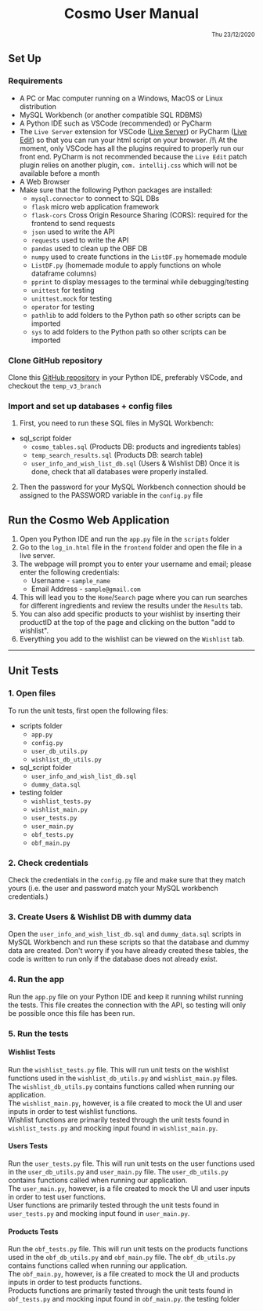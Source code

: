 # <center>Cosmo User Manual</center>
<small><div style="text-align: right">Thu 23/12/2020</div></small>

## Set Up
### Requirements
- A PC or Mac computer running on a Windows, MacOS or Linux distribution
- MySQL Workbench (or another compatible SQL RDBMS)
- A Python IDE such as VSCode (recommended) or PyCharm
- The `Live Server` extension for VSCode ([Live Server](https://marketplace.visualstudio.com/items?itemName=ritwickdey.LiveServer)) or PyCharm ([Live Edit](https://www.jetbrains.com/help/pycharm/live-editing.html)) so that you can run your html script on your browser.
/!\ At the moment, only VSCode has all the plugins required to properly run our front end. PyCharm is not recommended because the `Live Edit` patch plugin relies on another plugin, `com. intellij.css` which will not be available before a month 
- A Web Browser
- Make sure that the following Python packages are installed:
  - `mysql.connector` to connect to SQL DBs
  - `flask` micro web application framework
  - `flask-cors` Cross Origin Resource Sharing (CORS): required for the frontend to send requests
  - `json` used to write the API
  - `requests` used to write the API
  - `pandas` used to clean up the OBF DB
  - `numpy` used to create functions in the `ListDF.py` homemade module
  - `ListDF.py` (homemade module to apply functions on whole dataframe columns)
  - `pprint` to display messages to the terminal while debugging/testing
  - `unittest` for testing
  - `unittest.mock` for testing
  - `operator` for testing
  - `pathlib` to add folders to the Python path so other scripts can be imported
  - `sys` to add folders to the Python path so other scripts can be imported

### Clone GitHub repository
Clone this [GitHub repository](https://github.com/cn4218/CFGProject) in your Python IDE, preferably VSCode, and checkout the `temp_v3_branch`

### Import and set up databases + config files
1. First, you need to run these SQL files in MySQL Workbench:
  - sql_script folder
    - `cosmo_tables.sql` (Products DB: products and ingredients tables)
    - `temp_search_results.sql` (Products DB: search table)
    - `user_info_and_wish_list_db.sql` (Users & Wishlist DB)
  Once it is done, check that all databases were properly installed.
2. Then the password for your MySQL Workbench connection should be assigned to the PASSWORD variable in the `config.py` file



## Run the Cosmo Web Application
1. Open you Python IDE and run the `app.py` file in the `scripts` folder
2. Go to the `log_in.html` file in the `frontend` folder and open the file in a live server. 
3. The webpage will prompt you to enter your username and email; please enter the following credentials:
   - Username - `sample_name`
   - Email Address - `sample@gmail.com`
4. This will lead you to the `Home`/`Search` page where you can run searches for different ingredients and review the results under the `Results` tab. 
5. You can also add specific products to your wishlist by inserting their productID at the top of the page and clicking on the button "add to wishlist". 
6. Everything you add to the wishlist can be viewed on the `Wishlist` tab.



*** 
## Unit Tests
### 1. Open files
To run the unit tests, first open the following files: 
- scripts folder
  - `app.py`
  - `config.py`
  - `user_db_utils.py`
  - `wishlist_db_utils.py`
- sql_script folder
  - `user_info_and_wish_list_db.sql`
  - `dummy_data.sql`
- testing folder
  - `wishlist_tests.py`
  - `wishlist_main.py`
  - `user_tests.py`
  - `user_main.py`
  - `obf_tests.py`
  - `obf_main.py`

### 2. Check credentials
Check the credentials in the `config.py` file and make sure that they match yours (i.e. the user and password match your MySQL workbench credentials.)

### 3. Create Users & Wishlist DB with dummy data
Open the `user_info_and_wish_list_db.sql` and `dummy_data.sql` scripts in MySQL Workbench and run these scripts so that the database and dummy data are created. Don't worry if you have already created these tables, the code is written to run only if the database does not already exist. 

### 4. Run the app
Run the `app.py` file on your Python IDE and keep it running whilst running the tests. This file creates the connection with the API, so testing will only be possible once this file has been run. 

### 5. Run the tests
#### Wishlist Tests
Run the `wishlist_tests.py` file. This will run unit tests on the wishlist functions used in the `wishlist_db_utils.py` and `wishlist_main.py` files.  
The `wishlist_db_utils.py` contains functions called when running our application.  
The `wishlist_main.py`, however, is a file created to mock the UI and user inputs in order to test wishlist functions.  
Wishlist functions are primarily tested through the unit tests found in `wishlist_tests.py` and mocking input found in `wishlist_main.py`. 

#### Users Tests
Run the `user_tests.py` file. This will run unit tests on the user functions used in the `user_db_utils.py` and `user_main.py` file.
The `user_db_utils.py` contains functions called when running our application.  
The `user_main.py`, however, is a file created to mock the UI and user inputs in order to test user functions.  
User functions are primarily tested through the unit tests found in `user_tests.py` and mocking input found in `user_main.py`.

#### Products Tests
Run the `obf_tests.py` file. This will run unit tests on the products functions used in the `obf_db_utils.py` and `obf_main.py` file.
The `obf_db_utils.py` contains functions called when running our application.  
The `obf_main.py`, however, is a file created to mock the UI and products inputs in order to test products functions.  
Products functions are primarily tested through the unit tests found in `obf_tests.py` and mocking input found in `obf_main.py`.
 the testing folder